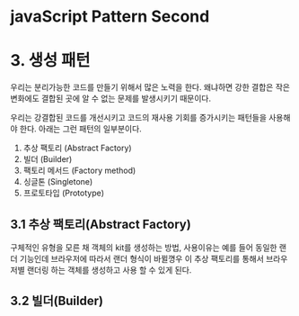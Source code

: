 javaScript Pattern Second
======================

# 3. 생성 패턴
우리는 분리가능한 코드를 만들기 위해서 많은 노력을 한다. 왜냐하면 강한 결합은 작은 변화에도 결합된 곳에 알 수 없는 문제를 발생시키기 때문이다.

우리는 강결합된 코드를 개선시키고 코드의 재사용 기회를 증가시키는 패턴들을 사용해야 한다. 아래는 그런 패턴의 일부분이다.

1. 추상 팩토리 (Abstract Factory)
2. 빌더 (Builder)
3. 팩토리 메서드 (Factory method)
4. 싱글톤 (Singletone)
5. 프로토타입 (Prototype)

## 3.1 추상 팩토리(Abstract Factory)
구체적인 유형을 모른 채 객체의 kit를 생성하는 방법, 사용이유는 예를 들어 동일한 랜더 기능인데 브라우저에 따라서 랜더 형식이 바뀔꼉우 이 추상 팩토리를 통해서 브라우저별 랜더링 하는 객체를 생성하고 사용 할 수 있게 된다.
## 3.2 빌더(Builder)
